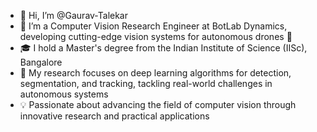 - 👋 Hi, I’m @Gaurav-Talekar
- 👀 I’m a Computer Vision Research Engineer at BotLab Dynamics, developing cutting-edge vision systems for autonomous drones 🚁
- 🎓 I hold a Master's degree from the Indian Institute of Science (IISc), Bangalore
- 💼 My research focuses on deep learning algorithms for detection, segmentation, and tracking, tackling real-world challenges in autonomous systems
- 💡 Passionate about advancing the field of computer vision through innovative research and practical applications


